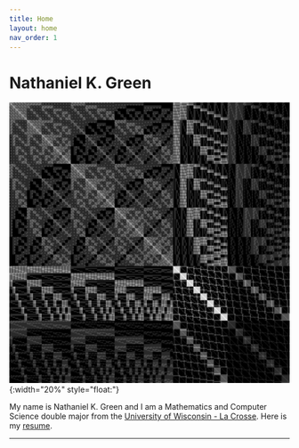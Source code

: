 ```yaml
---
title: Home
layout: home
nav_order: 1
---
```

# Nathaniel K. Green

![image of matrix where the entries are converted to grayscale values](images/Un8.jpg){:width="20%" style="float:"}

My name is Nathaniel K. Green and I am a Mathematics and Computer Science double major from the [University of Wisconsin - La Crosse]. Here is my [resume].

----

[resume]: Nathaniel-Green-Resume-website.pdf
[University of Wisconsin - La Crosse]: https://www.uwlax.edu/
[Just the Docs]: https://just-the-docs.github.io/just-the-docs/
[GitHub Pages]: https://docs.github.com/en/pages
[README]: https://github.com/just-the-docs/just-the-docs-template/blob/main/README.md
[Jekyll]: https://jekyllrb.com
[GitHub Pages / Actions workflow]: https://github.blog/changelog/2022-07-27-github-pages-custom-github-actions-workflows-beta/
[use this template]: https://github.com/just-the-docs/just-the-docs-template/generate
